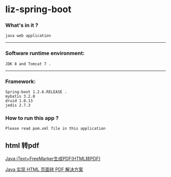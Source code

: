 liz-spring-boot
===============

### What's in it ?

    java web application

---

### Software runtime environment:

    JDK 8 and Tomcat 7 .

---

### Framework:

    Spring-boot 1.2.6.RELEASE .
    mybatis 3.2.8
    druid 1.0.13
    jedis 2.7.3

### How to run this app ?

    Please read pom.xml file in this application


## html 转pdf

[Java iText+FreeMarker生成PDF(HTML转PDF)](https://www.cnblogs.com/yunfeiyang-88/p/10984740.html)

[Java 实现 HTML 页面转 PDF 解决方案](https://hacpai.com/article/1536549807193)
